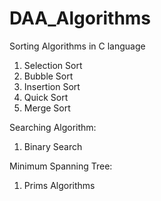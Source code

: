 # DAA_Algorithms

Sorting Algorithms in C language
1. Selection Sort
2. Bubble Sort
3. Insertion Sort
4. Quick Sort
5. Merge Sort

Searching Algorithm:
1. Binary Search


Minimum Spanning Tree:
1. Prims Algorithms
